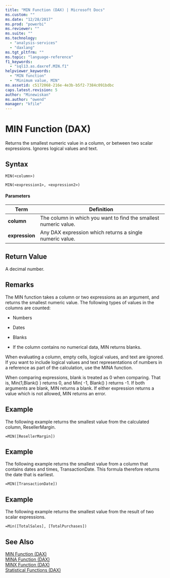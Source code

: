 ```yaml
---
title: "MIN Function (DAX) | Microsoft Docs"
ms.custom: ""
ms.date: "12/28/2017"
ms.prod: "powerbi"
ms.reviewer: ""
ms.suite: ""
ms.technology: 
  - "analysis-services"
  - "daxlang"
ms.tgt_pltfrm: ""
ms.topic: "language-reference"
f1_keywords: 
  - "sql13.as.daxref.MIN.f1"
helpviewer_keywords: 
  - "MIN function"
  - "Minimum value, MIN"
ms.assetid: c5172068-216e-4e3b-b5f2-7384c091bdbc
caps.latest.revision: 5
author: "Minewiskan"
ms.author: "owend"
manager: "kfile"
---
```

# MIN Function (DAX)
Returns the smallest numeric value in a column, or between two scalar expressions. Ignores logical values and text.  
  
## Syntax  
  
```  
MIN(<column>)  
```  

```  
MIN(<expression1>, <expression2>)
```  

#### Parameters  
  
|Term|Definition|  
|--------|--------------|  
|**column**|The column in which you want to find the smallest numeric value.|  
|**expression**|Any DAX expression which returns a single numeric value.|  
  
## Return Value  
A decimal number.  
  
## Remarks  
The MIN function takes a column or two expressions as an argument, and returns the smallest numeric value. The following types of values in the columns are counted:  
  
-   Numbers  
  
-   Dates  

-   Blanks
  
-   If the column contains no numerical data, MIN returns blanks.  
  
When evaluating a column, empty cells, logical values, and text are ignored. If you want to include logical values and text representations of numbers in a reference as part of the calculation, use the MINA function.  

When comparing expressions, blank is treated as 0 when comparing. That is, Min(1,Blank() ) returns 0, and Min( -1, Blank() ) returns -1. If both arguments are blank, MIN returns a blank. If either expression returns a value which is not allowed, MIN returns an error.
  
## Example  
The following example returns the smallest value from the calculated column, ResellerMargin.  
  
```  
=MIN([ResellerMargin])  
```  
  
## Example  
The following example returns the smallest value from a column that contains dates and times, TransactionDate. This formula therefore returns the date that is earliest.  
  
```  
=MIN([TransactionDate])  
```  

## Example  
The following example returns the smallest value from the result of two scalar expressions.  
  
```  
=Min([TotalSales], [TotalPurchases]) 
```  

  
## See Also  
[MIN Function &#40;DAX&#41;](min-function-dax.md)  
[MINA Function &#40;DAX&#41;](mina-function-dax.md)  
[MINX Function &#40;DAX&#41;](minx-function-dax.md)  
[Statistical Functions &#40;DAX&#41;](statistical-functions-dax.md)  
  
